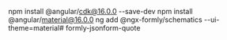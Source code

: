 npm install @angular/cdk@16.0.0 --save-dev
npm install @angular/material@16.0.0
ng add @ngx-formly/schematics --ui-theme=material# formly-jsonform-quote
